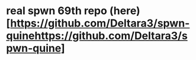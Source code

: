 # real spwn 69th repo (here)[https://github.com/Deltara3/spwn-quinehttps://github.com/Deltara3/spwn-quine]
